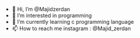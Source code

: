 - 👋 Hi, I’m @Majidzerdan
- 👀 I’m interested in programming 
- 🌱 I’m currently learning c programming language
- 📫 How to reach me instagram : @Majid_zerdan 

<!---
Majidzerdan/Majidzerdan is a ✨ special ✨ repository because its `README.md` (this file) appears on your GitHub profile.
You can click the Preview link to take a look at your changes.
--->
